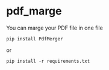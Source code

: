 # pdf_marge
You can marge your PDF file in one file

`pip install PdfMerger`

or 

`pip install -r requirements.txt`
